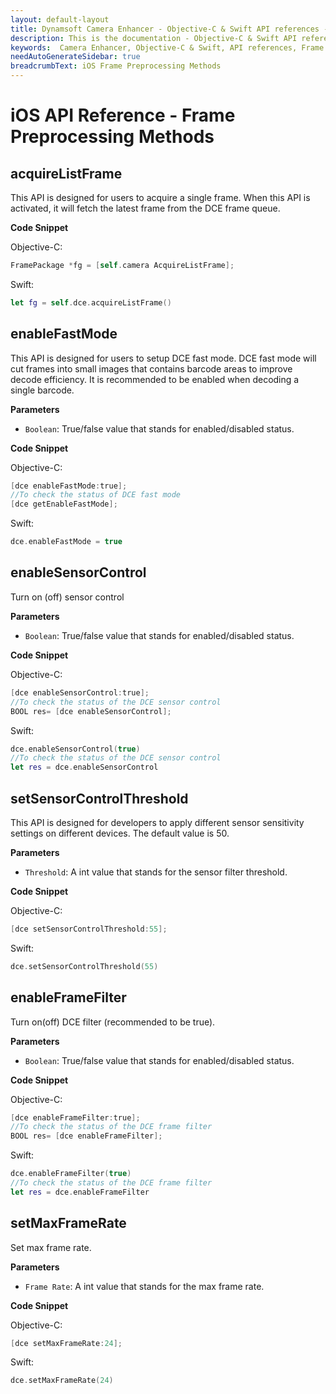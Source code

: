 ```yaml
---
layout: default-layout
title: Dynamsoft Camera Enhancer - Objective-C & Swift API references - Frame Preprocessing Methods
description: This is the documentation - Objective-C & Swift API references - Frame Preprocessing Methods page of Dynamsoft Camera Enhancer.
keywords:  Camera Enhancer, Objective-C & Swift, API references, Frame Preprocessing Methods
needAutoGenerateSidebar: true
breadcrumbText: iOS Frame Preprocessing Methods
---
```


# iOS API Reference - Frame Preprocessing Methods

## acquireListFrame

This API is designed for users to acquire a single frame. When this API is activated, it will fetch the latest frame from the DCE frame queue.

**Code Snippet**

Objective-C:

```objectivec
FramePackage *fg = [self.camera AcquireListFrame];
```

Swift:

```swift
let fg = self.dce.acquireListFrame() 
```

## enableFastMode

This API is designed for users to setup DCE fast mode. DCE fast mode will cut frames into small images that contains barcode areas to improve decode efficiency. It is recommended to be enabled when decoding a single barcode.

**Parameters**

- `Boolean`: True/false value that stands for enabled/disabled status.

**Code Snippet**

Objective-C:

```objectivec
[dce enableFastMode:true];
//To check the status of DCE fast mode
[dce getEnableFastMode];
```

Swift:

```swift
dce.enableFastMode = true
```

## enableSensorControl

Turn on (off) sensor control

**Parameters**

- `Boolean`: True/false value that stands for enabled/disabled status.

**Code Snippet**

Objective-C:

```objectivec
[dce enableSensorControl:true];
//To check the status of the DCE sensor control
BOOL res= [dce enableSensorControl];
```

Swift:

```swift
dce.enableSensorControl(true)
//To check the status of the DCE sensor control
let res = dce.enableSensorControl
```

## setSensorControlThreshold

This API is designed for developers to apply different sensor sensitivity settings on different devices. The default value is 50.

**Parameters**

- `Threshold`: A int value that stands for the sensor filter threshold.

**Code Snippet**

Objective-C:

```objectivec
[dce setSensorControlThreshold:55];
```

Swift:

```swift
dce.setSensorControlThreshold(55)
```

## enableFrameFilter

Turn on(off) DCE filter (recommended to be true).

**Parameters**

- `Boolean`: True/false value that stands for enabled/disabled status.

**Code Snippet**

Objective-C:

```objectivec
[dce enableFrameFilter:true];
//To check the status of the DCE frame filter
BOOL res= [dce enableFrameFilter];
```

Swift:

```swift
dce.enableFrameFilter(true)
//To check the status of the DCE frame filter
let res = dce.enableFrameFilter
```

## setMaxFrameRate

Set max frame rate.

**Parameters**

- `Frame Rate`: A int value that stands for the max frame rate.

**Code Snippet**

Objective-C:

```objectivec
[dce setMaxFrameRate:24];
```

Swift:

```swift
dce.setMaxFrameRate(24)
```
